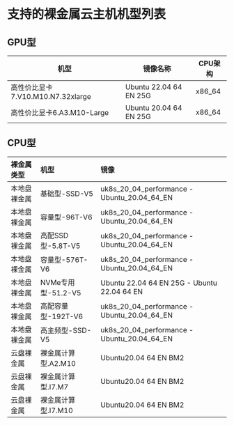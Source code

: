 # 支持的裸金属云主机机型列表

## GPU型

| **机型**                          | **镜像名称**           | CPU架构 |
| --------------------------------- | ---------------------- | ------- |
| 高性价比显卡7.V10.M10.N7.32xlarge | Ubuntu 22.04 64 EN 25G | x86_64  |
| 高性价比显卡6.A3.M10-Large        | Ubuntu 20.04 64 EN 25G | x86_64  |

## CPU型

| 裸金属类型   | 机型                | 镜像                                        |
| :----------- | :------------------ | :------------------------------------------ |
| 本地盘裸金属 | 基础型-SSD-V5       | uk8s_20_04_performance - Ubuntu_20.04_64_EN |
| 本地盘裸金属 | 容量型-96T-V6       | uk8s_20_04_performance - Ubuntu_20.04_64_EN |
| 本地盘裸金属 | 高配SSD型-5.8T-V5   | uk8s_20_04_performance - Ubuntu_20.04_64_EN |
| 本地盘裸金属 | 容量型-576T-V6      | uk8s_20_04_performance - Ubuntu_20.04_64_EN |
| 本地盘裸金属 | NVMe专用型-51.2-V5  | Ubuntu 22.04 64 EN 25G - Ubuntu 22.04 64 EN |
| 本地盘裸金属 | 高配容量型-192T-V6  | uk8s_20_04_performance - Ubuntu_20.04_64_EN |
| 本地盘裸金属 | 高主频型-SSD-V5     | uk8s_20_04_performance - Ubuntu_20.04_64_EN |
| 云盘裸金属   | 裸金属计算型.A2.M10 | Ubuntu20.04 64 EN BM2                       |
| 云盘裸金属   | 裸金属计算型.I7.M7  | Ubuntu20.04 64 EN BM2                       |
| 云盘裸金属   | 裸金属计算型.I7.M10 | Ubuntu20.04 64 EN BM2                       |